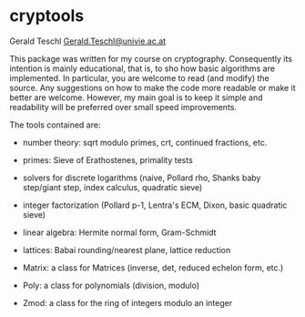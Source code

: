 # cryptools
Gerald Teschl <Gerald.Teschl@univie.ac.at>

This package was written for my course on cryptography. Consequently its intention is
mainly educational, that is, to sho how basic algorithms are implemented. In particular,
you are welcome to read (and modify) the source. Any suggestions on how to make the
code more readable or make it better are welcome. However, my main goal is to keep
it simple and readability will be preferred over small speed improvements.

The tools contained are:

* number theory: sqrt modulo primes, crt, continued fractions, etc.
* primes: Sieve of Erathostenes, primality tests
* solvers for discrete logarithms (naive, Pollard rho, Shanks baby step/giant step, index calculus, quadratic sieve)
* integer factorization (Pollard p-1, Lentra's ECM, Dixon, basic quadratic sieve)
* linear algebra: Hermite normal form, Gram-Schmidt
* lattices: Babai rounding/nearest plane, lattice reduction

* Matrix: a class for Matrices (inverse, det, reduced echelon form, etc.)
* Poly: a class for polynomials (division, modulo)
* Zmod: a class for the ring of integers modulo an integer
